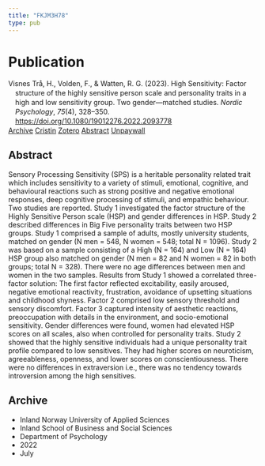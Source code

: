 ```yaml
---
title: "FKJM3H78"
type: pub
---
```

<h1>Publication</h1>
<article id="csl-bib-container-FKJM3H78" class="csl-bib-container">
  <div class="csl-bib-body" style="line-height: 1.35; padding-left: 1em; text-indent:-1em;">
  <div class="csl-entry">Visnes Tr&#xE5;, H., Volden, F., &amp; Watten, R. G. (2023). High Sensitivity: Factor structure of the highly sensitive person scale and personality traits in a high and low sensitivity group. Two gender&#x2014;matched studies. <i>Nordic Psychology</i>, <i>75</i>(4), 328&#x2013;350. <a href="https://doi.org/10.1080/19012276.2022.2093778">https://doi.org/10.1080/19012276.2022.2093778</a></div>
</div>
  <div class="csl-bib-buttons">
    <a href="#taxonomy-article-FKJM3H78" class="csl-bib-button">Archive</a>
    <a href="https://app.cristin.no/results/show.jsf?id=2038073" alt="Cristin URL" class="csl-bib-button">Cristin</a>
    <a href="http://zotero.org/groups/5402882/items/FKJM3H78" alt="Zotero URL" class="csl-bib-button">Zotero</a>
    <a href="#abstract-article-FKJM3H78" class="csl-bib-button">Abstract</a>
    <a href="https://www.tandfonline.com/doi/pdf/10.1080/19012276.2022.2093778?needAccess=true" class="csl-bib-button">Unpaywall</a>
  </div>
  <div id="csl-bib-meta-container-FKJM3H78"></div>
</article>
<div id="csl-bib-meta-FKJM3H78" class="csl-bib-meta">
  <article id="abstract-article-FKJM3H78" class="abstract-article">
    <h1>Abstract</h1>
    Sensory Processing Sensitivity (SPS) is a heritable personality related trait which includes sensitivity to a variety of stimuli, emotional, cognitive, and behavioural reactions such as strong positive and negative emotional responses, deep cognitive processing of stimuli, and empathic behaviour. Two studies are reported. Study 1 investigated the factor structure of the Highly Sensitive Person scale (HSP) and gender differences in HSP. Study 2 described differences in Big Five personality traits between two HSP groups. Study 1 comprised a sample of adults, mostly university students, matched on gender (N men = 548, N women = 548; total N = 1096). Study 2 was based on a sample consisting of a High (N = 164) and Low (N = 164) HSP group also matched on gender (N men = 82 and N women = 82 in both groups; total N = 328). There were no age differences between men and women in the two samples. Results from Study 1 showed a correlated three-factor solution: The first factor reflected excitability, easily aroused, negative emotional reactivity, frustration, avoidance of upsetting situations and childhood shyness. Factor 2 comprised low sensory threshold and sensory discomfort. Factor 3 captured intensity of aesthetic reactions, preoccupation with details in the environment, and socio-emotional sensitivity. Gender differences were found, women had elevated HSP scores on all scales, also when controlled for personality traits. Study 2 showed that the highly sensitive individuals had a unique personality trait profile compared to low sensitives. They had higher scores on neuroticism, agreeableness, openness, and lower scores on conscientiousness. There were no differences in extraversion i.e., there was no tendency towards introversion among the high sensitives.
  </article>
  <article id="taxonomy-article-FKJM3H78" class="taxonomy-article">
    <h1>Archive</h1>
    <ul>
      <li>Inland Norway University of Applied Sciences</li>
      <li>Inland School of Business and Social Sciences</li>
      <li>Department of Psychology</li>
      <li>2022</li>
      <li>July</li>
    </ul>
  </article>
</div>
